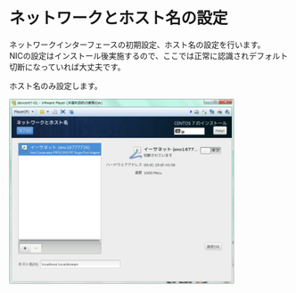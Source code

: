 # ネットワークとホスト名の設定
ネットワークインターフェースの初期設定、ホスト名の設定を行います。  
NICの設定はインストール後実施するので、ここでは正常に認識されデフォルト切断になっていれば大丈夫です。  

ホスト名のみ設定します。  

<img src="images/centos7_010.png" width="80%" />  
